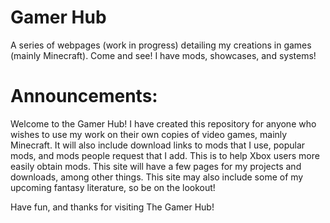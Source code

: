 # Gamer Hub
A series of webpages (work in progress) detailing my creations in games (mainly Minecraft). Come and see! I have mods, showcases, and systems!

# Announcements:
Welcome to the Gamer Hub!
I have created this repository for anyone who wishes to use my work on their own copies of video games, mainly Minecraft. It will also include download links to mods that I use, popular mods, and mods people request that I add. This is to help Xbox users more easily obtain mods.
This site will have a few pages for my projects and downloads, among other things. This site may also include some of my upcoming fantasy literature, so be on the lookout!

Have fun, and thanks for visiting The Gamer Hub!
